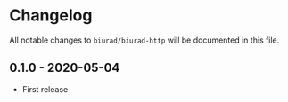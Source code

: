 # Changelog

All notable changes to `biurad/biurad-http` will be documented in this file.

## 0.1.0 - 2020-05-04

- First release
